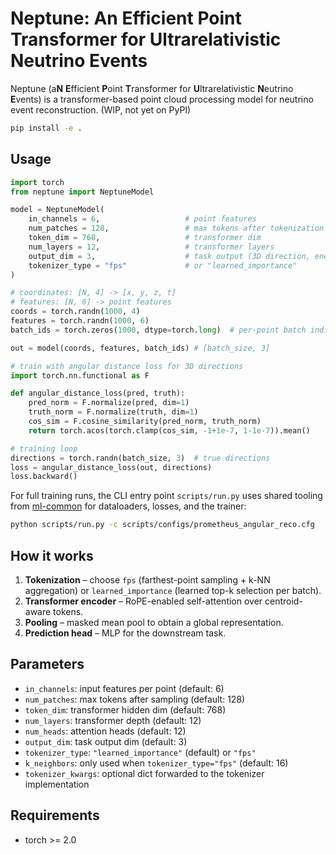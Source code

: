 # Neptune: An Efficient Point Transformer for Ultrarelativistic Neutrino Events

Neptune (a**N** **E**fficient **P**oint **T**ransformer for **U**ltrarelativistic **N**eutrino **E**vents) is a transformer-based point cloud processing model for neutrino event reconstruction. (WIP, not yet on PyPI)

```bash
pip install -e .
```

## Usage

```python
import torch
from neptune import NeptuneModel

model = NeptuneModel(
    in_channels = 6,                   # point features
    num_patches = 128,                 # max tokens after tokenization
    token_dim = 768,                   # transformer dim
    num_layers = 12,                   # transformer layers
    output_dim = 3,                    # task output (3D direction, energy, etc.)
    tokenizer_type = "fps"             # or "learned_importance"
)

# coordinates: [N, 4] -> [x, y, z, t]
# features: [N, 6] -> point features
coords = torch.randn(1000, 4)
features = torch.randn(1000, 6)
batch_ids = torch.zeros(1000, dtype=torch.long)  # per-point batch indices

out = model(coords, features, batch_ids) # [batch_size, 3]

# train with angular distance loss for 3D directions
import torch.nn.functional as F

def angular_distance_loss(pred, truth):
    pred_norm = F.normalize(pred, dim=1)
    truth_norm = F.normalize(truth, dim=1) 
    cos_sim = F.cosine_similarity(pred_norm, truth_norm)
    return torch.acos(torch.clamp(cos_sim, -1+1e-7, 1-1e-7)).mean()

# training loop
directions = torch.randn(batch_size, 3)  # true directions
loss = angular_distance_loss(out, directions)
loss.backward()
```

For full training runs, the CLI entry point `scripts/run.py` uses shared tooling from [ml-common](https://github.com/felixyu7/ml-common) for dataloaders, losses, and the trainer:

```bash
python scripts/run.py -c scripts/configs/prometheus_angular_reco.cfg
```

## How it works

1. **Tokenization** – choose `fps` (farthest-point sampling + k-NN aggregation) or `learned_importance` (learned top-k selection per batch).
2. **Transformer encoder** – RoPE-enabled self-attention over centroid-aware tokens.
3. **Pooling** – masked mean pool to obtain a global representation.
4. **Prediction head** – MLP for the downstream task.

## Parameters

- `in_channels`: input features per point (default: 6)
- `num_patches`: max tokens after sampling (default: 128) 
- `token_dim`: transformer hidden dim (default: 768)
- `num_layers`: transformer depth (default: 12)
- `num_heads`: attention heads (default: 12)
- `output_dim`: task output dim (default: 3)
- `tokenizer_type`: `"learned_importance"` (default) or `"fps"`
- `k_neighbors`: only used when `tokenizer_type="fps"` (default: 16)
- `tokenizer_kwargs`: optional dict forwarded to the tokenizer implementation

## Requirements

- torch >= 2.0
